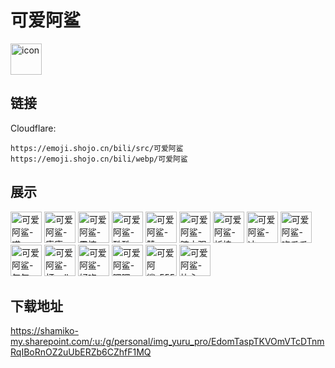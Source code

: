 # 可爱阿鲨
<img src="https://emoji.shojo.cn/bili/src/可爱阿鲨/icon.png" width="50" height="50" alt="icon">

## 链接
Cloudflare:
```
https://emoji.shojo.cn/bili/src/可爱阿鲨
https://emoji.shojo.cn/bili/webp/可爱阿鲨
```
## 展示
<img src="https://emoji.shojo.cn/bili/src/可爱阿鲨/可爱阿鲨-喵.png" width="50" height="50" alt="可爱阿鲨-喵">
<img src="https://emoji.shojo.cn/bili/src/可爱阿鲨/可爱阿鲨-康康.png" width="50" height="50" alt="可爱阿鲨-康康">
<img src="https://emoji.shojo.cn/bili/src/可爱阿鲨/可爱阿鲨-震惊.png" width="50" height="50" alt="可爱阿鲨-震惊">
<img src="https://emoji.shojo.cn/bili/src/可爱阿鲨/可爱阿鲨-酷酷.png" width="50" height="50" alt="可爱阿鲨-酷酷">
<img src="https://emoji.shojo.cn/bili/src/可爱阿鲨/可爱阿鲨-赞.png" width="50" height="50" alt="可爱阿鲨-赞">
<img src="https://emoji.shojo.cn/bili/src/可爱阿鲨/可爱阿鲨-暗中观察.png" width="50" height="50" alt="可爱阿鲨-暗中观察">
<img src="https://emoji.shojo.cn/bili/src/可爱阿鲨/可爱阿鲨-祈祷.png" width="50" height="50" alt="可爱阿鲨-祈祷">
<img src="https://emoji.shojo.cn/bili/src/可爱阿鲨/可爱阿鲨-冲.png" width="50" height="50" alt="可爱阿鲨-冲">
<img src="https://emoji.shojo.cn/bili/src/可爱阿鲨/可爱阿鲨-吃爪爪.png" width="50" height="50" alt="可爱阿鲨-吃爪爪">
<img src="https://emoji.shojo.cn/bili/src/可爱阿鲨/可爱阿鲨-气气.png" width="50" height="50" alt="可爱阿鲨-气气">
<img src="https://emoji.shojo.cn/bili/src/可爱阿鲨/可爱阿鲨-打call.png" width="50" height="50" alt="可爱阿鲨-打call">
<img src="https://emoji.shojo.cn/bili/src/可爱阿鲨/可爱阿鲨-好吃.png" width="50" height="50" alt="可爱阿鲨-好吃">
<img src="https://emoji.shojo.cn/bili/src/可爱阿鲨/可爱阿鲨-嘿嘿.png" width="50" height="50" alt="可爱阿鲨-嘿嘿">
<img src="https://emoji.shojo.cn/bili/src/可爱阿鲨/可爱阿鲨-5555.png" width="50" height="50" alt="可爱阿鲨-5555">
<img src="https://emoji.shojo.cn/bili/src/可爱阿鲨/可爱阿鲨-比心.png" width="50" height="50" alt="可爱阿鲨-比心">

## 下载地址

https://shamiko-my.sharepoint.com/:u:/g/personal/img_yuru_pro/EdomTaspTKVOmVTcDTnmRqIBoRnOZ2uUbERZb6CZhfF1MQ